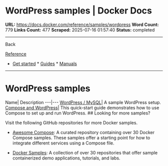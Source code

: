 # WordPress samples | Docker Docs

**URL:** https://docs.docker.com/reference/samples/wordpress
**Word Count:** 779
**Links Count:** 477
**Scraped:** 2025-07-16 01:57:40
**Status:** completed

---

Back

[Reference](https://docs.docker.com/reference/)

  * [Get started](https://docs.docker.com/get-started/)   * [Guides](https://docs.docker.com/guides/)   * [Manuals](https://docs.docker.com/manuals/)

* * *

# WordPress samples

Name| Description   ---|---   [WordPress / MySQL](https://github.com/docker/awesome-compose/tree/master/wordpress-mysql)| A sample WordPress setup.   [Compose and WordPress](https://github.com/docker/awesome-compose/tree/master/official-documentation-samples/wordpress/)| This quick-start guide demonstrates how to use Compose to set up and run WordPress.      ## Looking for more samples?

Visit the following GitHub repositories for more Docker samples.

  * [Awesome Compose](https://github.com/docker/awesome-compose): A curated repository containing over 30 Docker Compose samples. These samples offer a starting point for how to integrate different services using a Compose file.

  * [Docker Samples](https://github.com/dockersamples?q=&type=all&language=&sort=stargazers): A collection of over 30 repositories that offer sample containerized demo applications, tutorials, and labs.